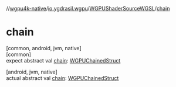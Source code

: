 //[wgpu4k-native](../../../index.md)/[io.ygdrasil.wgpu](../index.md)/[WGPUShaderSourceWGSL](index.md)/[chain](chain.md)

# chain

[common, android, jvm, native]\
[common]\
expect abstract val [chain](chain.md): [WGPUChainedStruct](../-w-g-p-u-chained-struct/index.md)

[android, jvm, native]\
actual abstract val [chain](chain.md): [WGPUChainedStruct](../-w-g-p-u-chained-struct/index.md)